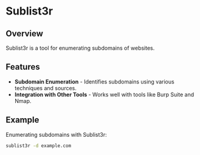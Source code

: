 

# Sublist3r

## Overview
Sublist3r is a tool for enumerating subdomains of websites.

## Features
- **Subdomain Enumeration** - Identifies subdomains using various techniques and sources.
- **Integration with Other Tools** - Works well with tools like Burp Suite and Nmap.

## Example
Enumerating subdomains with Sublist3r:
```bash
sublist3r -d example.com

